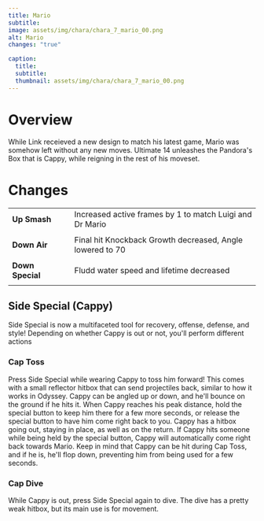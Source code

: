 ```yaml
---
title: Mario
subtitle: 
image: assets/img/chara/chara_7_mario_00.png
alt: Mario
changes: "true"

caption:
  title:
  subtitle: 
  thumbnail: assets/img/chara/chara_7_mario_00.png
---
```


# Overview 

While Link receieved a new design to match his latest game, Mario was somehow left without any new moves. Ultimate 14 unleashes the Pandora's Box that is Cappy, while reigning in the rest of his moveset.

# Changes

| |  |  |
| :----------- | :-----: | ----------- |
| **Up Smash** | | Increased active frames by 1 to match Luigi and Dr Mario |
|  |  |  |
| **Down Air** | | Final hit Knockback Growth decreased, Angle lowered to 70 |
|  |  |  |
| **Down Special** | | Fludd water speed and lifetime decreased |
|  |  |  |


## Side Special (Cappy)

Side Special is now a multifaceted tool for recovery, offense, defense, and style! Depending on whether Cappy is out or not, you'll perform different actions

### Cap Toss

Press Side Special while wearing Cappy to toss him forward! This comes with a small reflector hitbox that can send projectiles back, similar to how it works in Odyssey. Cappy can be angled up or down, and he'll bounce on the ground if he hits it. When Cappy reaches his peak distance, hold the special button to keep him there for a few more seconds, or release the special button to have him come right back to you. Cappy has a hitbox going out, staying in place, as well as on the return. If Cappy hits someone while being held by the special button, Cappy will automatically come right back towards Mario. Keep in mind that Cappy can be hit during Cap Toss, and if he is, he'll flop down, preventing him from being used for a few seconds.

### Cap Dive

While Cappy is out, press Side Special again to dive. The dive has a pretty weak hitbox, but its main use is for movement.